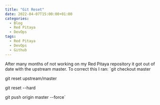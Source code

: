 ```yaml
---
title: "Git Reset"
date: 2022-04-07T15:00:00+01:00
categories:
  - Blog
  - Red Pitaya
  - DevOps
tags:
  - Red Pitaya
  - DevOps
  - Github
---
```


After many months of not working on my Red Pitaya repository it got out of date with the upstream master.
To correct this I ran:
`git checkout master

git reset upstream/master

git reset --hard

git push origin master --force`
